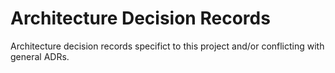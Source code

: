 # Architecture Decision Records

Architecture decision records specifict to this project and/or conflicting with general ADRs.
